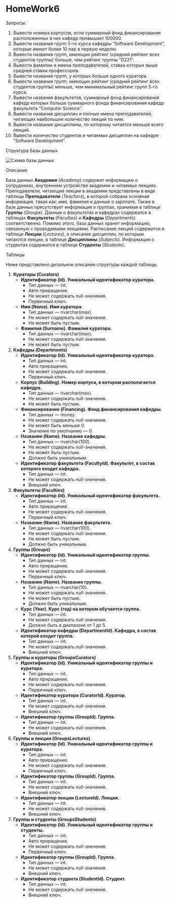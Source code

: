 # <b>HomeWork6</b>

Запросы:<br>
<ol>
<li>Вывести номера корпусов, если суммарный фонд финансирования расположенных в них кафедр превышает 100000.</li>
<li>Вывести названия групп 5-го курса кафедры “Software Development”, которые имеют более 10 пар в первую неделю.</li>
<li>Вывести названия групп, имеющих рейтинг (средний рейтинг всех студентов группы) больше, чем рейтинг группы “D221”.</li>
<li>Вывести фамилии и имена преподавателей, ставка которых выше средней ставки профессоров.</li>
<li>Вывести названия групп, у которых больше одного куратора.</li>
<li>Вывести названия групп, имеющих рейтинг (средний рейтинг всех студентов группы) меньше, чем минимальный рейтинг групп 5-го курса.</li>
<li>Вывести названия факультетов, суммарный фонд финансирования кафедр которых больше суммарного фонда финансирования кафедр факультета “Computer Science”.</li>
<li>Вывести названия дисциплин и полные имена преподавателей, читающих наибольшее количество лекций по ним.</li>
<li>Вывести название дисциплины, по которому читается меньше всего лекций.</li>
<li>Вывести количество студентов и читаемых дисциплин на кафедре “Software Development”.</li>
</ol>
Структура базы данных

![Схема базы данных](https://user-images.githubusercontent.com/108996479/205450008-0feb10ae-d660-4e43-a037-f3a1216a2a0d.png)

Описание

База данных <b>Академия</b> (<i>Academy</i>) содержит информацию о сотрудниках, внутреннем устройстве академии и читаемых лекциях. Преподаватели, читающие лекции в академии представлены в виде таблицы <b>Преподаватели</b> (<i>Teachers</i>), в которой собрана основная информация, такая как: имя, фамилия и данные о зарплате. Также в базе данных присутствует информация о группах, хранимая в таблице <b>Группы</b> (<i>Groups</i>). Данные о факультетах и кафедрах содержатся в таблицах <b>Факультеты</b> (<i>Faculties</i>) и <b>Кафедры</b> (<i>Departments</i>) соответственно. Помимо этого, база данных хранит информацию, связанную с проводимыми лекциями. Расписание лекций содержится в таблице <b>Лекции</b> (<i>Lectures</i>), а описание дисциплин, по которым читаются лекции, в таблице <b>Дисциплины</b> (<i>Subjects</i>). Информация о студентах содержится в таблице <b>Студенты</b> (<i>Students</i>).

Таблицы

Ниже представлено детальное описание структуры каждой таблицы.
<ol>
<li>
  <b>Кураторы (Curators)</b>
  <ul>
    <li><b>Идентификатор (Id). Уникальный идентификатор куратора.</b>
      <ul>
        <li>Тип данных — int.</li>
        <li>Авто приращение.</li>  
        <li>Не может содержать null-значения.</li>  
        <li>Первичный ключ.</li>  
      </ul>
    </li>
    <li><b>Имя (Name). Имя куратора.</b>
      <ul>
        <li>Тип данных — nvarchar(max).</li>
        <li>Не может содержать null-значения.</li>
        <li>Не может быть пустым.</li>
      </ul>
    </li>
    <li><b>Фамилия (Surname). Фамилия куратора.</b>
      <ul>
        <li>Тип данных — nvarchar(max).</li>
        <li>Не может содержать null-значения.</li>
        <li>Не может быть пустым.</li>
      </ul>
    </li>
  </ul>
</li>
<li>
  <b>Кафедры (Departments)</b>
  <ul>
    <li><b>Идентификатор (Id). Уникальный идентификатор куратора.</b>
      <ul>
        <li>Тип данных — int.</li>
        <li>Авто приращение.</li>  
        <li>Не может содержать null-значения.</li>  
        <li>Первичный ключ.</li>  
      </ul>
    </li>
    <li><b>Корпус (Building). Номер корпуса, в котором располагается кафедра.</b>
      <ul>
        <li>Тип данных — nvarchar(max).</li>
        <li>Не может содержать null-значения.</li>
        <li>Не может быть пустым.</li>
      </ul>
    </li>
    <li><b>Финансирование (Financing). Фонд финансирования кафедры.</b>
      <ul>
        <li>Тип данных — money.</li>
        <li>Не может содержать null-значения.</li>
        <li>Не может быть меньше 0.</li>
        <li>Значение по умолчанию — 0.</li>
      </ul>
    </li>
    <li><b>Название (Name). Название кафедры.</b>
      <ul>
        <li>Тип данных — nvarchar(100).</li>
        <li>Не может содержать null-значения.</li>
        <li>Не может быть пустым.</li>
        <li>Должно быть уникальным.</li>
      </ul>
    </li>
    <li><b>Идентификатор факультета (FacultyId). Факультет, в состав которого входит кафедра.</b>
      <ul>
        <li>Тип данных — int.</li>
        <li>Не может содержать null-значения.</li>
        <li>Внешний ключ.</li>
      </ul>
    </li>
  </ul>
</li>
<li>
  <b>Факультеты (Faculties)</b>
  <ul>
    <li><b>Идентификатор (Id). Уникальный идентификатор факультета.</b>
      <ul>
        <li>Тип данных — int.</li>
        <li>Авто приращение.</li>  
        <li>Не может содержать null-значения.</li>  
        <li>Первичный ключ.</li>  
      </ul>
    </li>
    <li><b>Название (Name). Название факультета.</b>
      <ul>
        <li>Тип данных — nvarchar(100).</li>
        <li>Не может содержать null-значения.</li>
        <li>Не может быть пустым.</li>
        <li>Должно быть уникальным.</li>
      </ul>
    </li>
  </ul>
</li>
<li>
  <b>Группы (Groups)</b>
  <ul>
    <li><b>Идентификатор (Id). Уникальный идентификатор группы.</b>
      <ul>
        <li>Тип данных — int.</li>
        <li>Авто приращение.</li>  
        <li>Не может содержать null-значения.</li>  
        <li>Первичный ключ.</li>  
      </ul>
    </li>
    <li><b>Название (Name). Название группы.</b>
      <ul>
        <li>Тип данных — nvarchar(10).</li>
        <li>Не может содержать null-значения.</li>
        <li>Не может быть пустым.</li>
        <li>Должно быть уникальным.</li>
      </ul>
    </li>
    <li><b>Курс (Year). Курс (год) на котором обучается группа.</b>
      <ul>
        <li>Тип данных — int.</li>
        <li>Не может содержать null-значения.</li>
        <li>Должно быть в диапазоне от 1 до 5.</li>
      </ul>
    </li>
    <li><b>Идентификатор кафедры (DepartmentId). Кафедра, в состав которой входит группа.</b>
      <ul>
        <li>Тип данных — int.</li>
        <li>Не может содержать null-значения.</li>
        <li>Внешний ключ.</li>
      </ul>
    </li>
  </ul>
</li>
<li>
  <b>Группы и кураторы (GroupsCurators)</b>
  <ul>
    <li><b>Идентификатор (Id). Уникальный идентификатор группы и куратора.</b>
      <ul>
        <li>Тип данных — int.</li>
        <li>Авто приращение.</li>  
        <li>Не может содержать null-значения.</li>  
        <li>Первичный ключ.</li>  
      </ul>
    </li>
    <li><b>Идентификатор куратора (CuratorId). Куратор.</b>
      <ul>
        <li>Тип данных — int.</li>
        <li>Не может содержать null-значения.</li>
        <li>Внешний ключ.</li>
      </ul>
    </li>
    <li><b>Идентификатор группы (GroupId). Группа.</b>
      <ul>
        <li>Тип данных — int.</li>
        <li>Не может содержать null-значения.</li>
        <li>Внешний ключ.</li>
      </ul>
    </li>
  </ul>
</li>
<li>
  <b>Группы и лекции (GroupsLectures)</b>
  <ul>
    <li><b>Идентификатор (Id). Уникальный идентификатор группы и куратора.</b>
      <ul>
        <li>Тип данных — int.</li>
        <li>Авто приращение.</li>  
        <li>Не может содержать null-значения.</li>  
        <li>Первичный ключ.</li>  
      </ul>
    </li>
    <li><b>Идентификатор группы (GroupId). Группа.</b>
      <ul>
        <li>Тип данных — int.</li>
        <li>Не может содержать null-значения.</li>
        <li>Внешний ключ.</li>
      </ul>
    </li>
    <li><b>Идентификатор лекции (LectureId). Лекция.</b>
      <ul>
        <li>Тип данных — int.</li>
        <li>Не может содержать null-значения.</li>
        <li>Внешний ключ.</li>
      </ul>
    </li>
  </ul>
</li>
<li>
  <b>Группы и студенты (GroupsStudents)</b>
  <ul>
    <li><b>Идентификатор (Id). Уникальный идентификатор группы и студенты.</b>
      <ul>
        <li>Тип данных — int.</li>
        <li>Авто приращение.</li>  
        <li>Не может содержать null-значения.</li>  
        <li>Первичный ключ.</li>  
      </ul>
    </li>
    <li><b>Идентификатор группы (GroupId). Группа.</b>
      <ul>
        <li>Тип данных — int.</li>
        <li>Не может содержать null-значения.</li>
        <li>Внешний ключ.</li>
      </ul>
    </li>
    <li><b>Идентификатор студента (StudentId). Студент.</b>
      <ul>
        <li>Тип данных — int.</li>
        <li>Не может содержать null-значения.</li>
        <li>Внешний ключ.</li>
      </ul>
    </li>
  </ul>
</li>
</ol>
